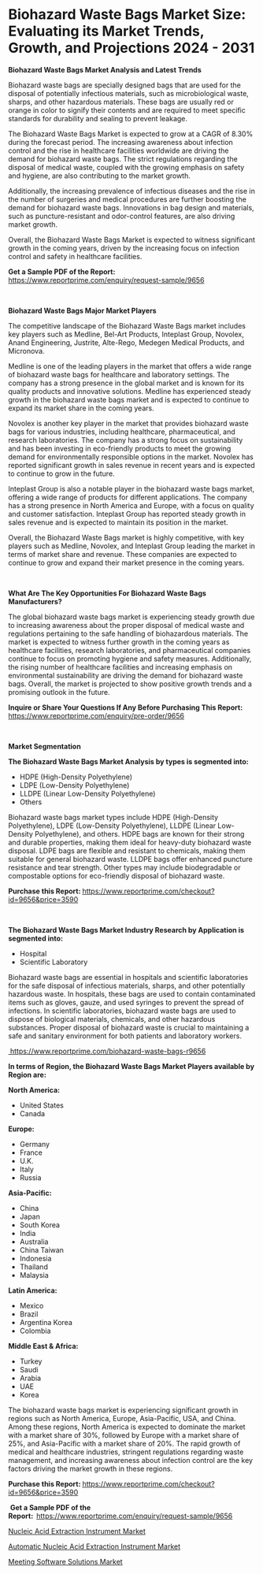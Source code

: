 <p><h1>Biohazard Waste Bags Market Size: Evaluating its Market Trends, Growth, and Projections 2024 - 2031</h1></p><p><strong>Biohazard Waste Bags Market Analysis and Latest Trends</strong></p>
<p><p>Biohazard waste bags are specially designed bags that are used for the disposal of potentially infectious materials, such as microbiological waste, sharps, and other hazardous materials. These bags are usually red or orange in color to signify their contents and are required to meet specific standards for durability and sealing to prevent leakage.</p><p>The Biohazard Waste Bags Market is expected to grow at a CAGR of 8.30% during the forecast period. The increasing awareness about infection control and the rise in healthcare facilities worldwide are driving the demand for biohazard waste bags. The strict regulations regarding the disposal of medical waste, coupled with the growing emphasis on safety and hygiene, are also contributing to the market growth.</p><p>Additionally, the increasing prevalence of infectious diseases and the rise in the number of surgeries and medical procedures are further boosting the demand for biohazard waste bags. Innovations in bag design and materials, such as puncture-resistant and odor-control features, are also driving market growth.</p><p>Overall, the Biohazard Waste Bags Market is expected to witness significant growth in the coming years, driven by the increasing focus on infection control and safety in healthcare facilities.</p></p>
<p><strong>Get a Sample PDF of the Report:&nbsp;</strong> <a href="https://www.reportprime.com/enquiry/request-sample/9656">https://www.reportprime.com/enquiry/request-sample/9656</a></p>
<p>&nbsp;</p>
<p><strong>Biohazard Waste Bags Major Market Players</strong></p>
<p><p>The competitive landscape of the Biohazard Waste Bags market includes key players such as Medline, Bel-Art Products, Inteplast Group, Novolex, Anand Engineering, Justrite, Alte-Rego, Medegen Medical Products, and Micronova. </p><p>Medline is one of the leading players in the market that offers a wide range of biohazard waste bags for healthcare and laboratory settings. The company has a strong presence in the global market and is known for its quality products and innovative solutions. Medline has experienced steady growth in the biohazard waste bags market and is expected to continue to expand its market share in the coming years.</p><p>Novolex is another key player in the market that provides biohazard waste bags for various industries, including healthcare, pharmaceutical, and research laboratories. The company has a strong focus on sustainability and has been investing in eco-friendly products to meet the growing demand for environmentally responsible options in the market. Novolex has reported significant growth in sales revenue in recent years and is expected to continue to grow in the future.</p><p>Inteplast Group is also a notable player in the biohazard waste bags market, offering a wide range of products for different applications. The company has a strong presence in North America and Europe, with a focus on quality and customer satisfaction. Inteplast Group has reported steady growth in sales revenue and is expected to maintain its position in the market.</p><p>Overall, the Biohazard Waste Bags market is highly competitive, with key players such as Medline, Novolex, and Inteplast Group leading the market in terms of market share and revenue. These companies are expected to continue to grow and expand their market presence in the coming years.</p></p>
<p>&nbsp;</p>
<p><strong>What Are The Key Opportunities For Biohazard Waste Bags Manufacturers?</strong></p>
<p><p>The global biohazard waste bags market is experiencing steady growth due to increasing awareness about the proper disposal of medical waste and regulations pertaining to the safe handling of biohazardous materials. The market is expected to witness further growth in the coming years as healthcare facilities, research laboratories, and pharmaceutical companies continue to focus on promoting hygiene and safety measures. Additionally, the rising number of healthcare facilities and increasing emphasis on environmental sustainability are driving the demand for biohazard waste bags. Overall, the market is projected to show positive growth trends and a promising outlook in the future.</p></p>
<p><strong>Inquire or Share Your Questions If Any Before Purchasing This Report:</strong> <a href="https://www.reportprime.com/enquiry/pre-order/9656">https://www.reportprime.com/enquiry/pre-order/9656</a></p>
<p>&nbsp;</p>
<p><strong>Market Segmentation</strong></p>
<p><strong>The Biohazard Waste Bags Market Analysis by types is segmented into:</strong></p>
<p><ul><li>HDPE (High-Density Polyethylene)</li><li>LDPE (Low-Density Polyethylene)</li><li>LLDPE (Linear Low-Density Polyethylene)</li><li>Others</li></ul></p>
<p><p>Biohazard waste bags market types include HDPE (High-Density Polyethylene), LDPE (Low-Density Polyethylene), LLDPE (Linear Low-Density Polyethylene), and others. HDPE bags are known for their strong and durable properties, making them ideal for heavy-duty biohazard waste disposal. LDPE bags are flexible and resistant to chemicals, making them suitable for general biohazard waste. LLDPE bags offer enhanced puncture resistance and tear strength. Other types may include biodegradable or compostable options for eco-friendly disposal of biohazard waste.</p></p>
<p><strong>Purchase this Report:&nbsp;</strong><a href="https://www.reportprime.com/checkout?id=9656&price=3590">https://www.reportprime.com/checkout?id=9656&price=3590</a></p>
<p>&nbsp;</p>
<p><strong>The Biohazard Waste Bags Market Industry Research by Application is segmented into:</strong></p>
<p><ul><li>Hospital</li><li>Scientific Laboratory</li></ul></p>
<p><p>Biohazard waste bags are essential in hospitals and scientific laboratories for the safe disposal of infectious materials, sharps, and other potentially hazardous waste. In hospitals, these bags are used to contain contaminated items such as gloves, gauze, and used syringes to prevent the spread of infections. In scientific laboratories, biohazard waste bags are used to dispose of biological materials, chemicals, and other hazardous substances. Proper disposal of biohazard waste is crucial to maintaining a safe and sanitary environment for both patients and laboratory workers.</p></p>
<p><a href="https://www.reportprime.com/biohazard-waste-bags-r9656">&nbsp;https://www.reportprime.com/biohazard-waste-bags-r9656</a></p>
<p><strong>In terms of Region, the Biohazard Waste Bags Market Players available by Region are:</strong></p>
<p>
    <p> <strong> North America: </strong>
        <ul>
            <li>United States</li>
            <li>Canada</li>
        </ul>
        </p> 
    <p> <strong> Europe: </strong>
        <ul>
            <li>Germany</li>
            <li>France</li>
            <li>U.K.</li>
            <li>Italy</li>
            <li>Russia</li>
        </ul>
        </p> 
    <p> <strong> Asia-Pacific: </strong>
        <ul>
            <li>China</li>
            <li>Japan</li>
            <li>South Korea</li>
            <li>India</li>
            <li>Australia</li>
            <li>China Taiwan</li>
            <li>Indonesia</li>
            <li>Thailand</li>
            <li>Malaysia</li>
        </ul>
        </p> 
    <p> <strong> Latin America: </strong>
        <ul>
            <li>Mexico</li>
            <li>Brazil</li>
            <li>Argentina Korea</li>
            <li>Colombia</li>
        </ul>
        </p> 
    <p> <strong> Middle East & Africa: </strong>
        <ul>
            <li>Turkey</li>
            <li>Saudi</li>
            <li>Arabia</li>
            <li>UAE</li>
            <li>Korea</li>
        </ul>
    </p>
    </p>
<p><p>The biohazard waste bags market is experiencing significant growth in regions such as North America, Europe, Asia-Pacific, USA, and China. Among these regions, North America is expected to dominate the market with a market share of 30%, followed by Europe with a market share of 25%, and Asia-Pacific with a market share of 20%. The rapid growth of medical and healthcare industries, stringent regulations regarding waste management, and increasing awareness about infection control are the key factors driving the market growth in these regions.</p></p>
<p><strong>Purchase this Report: </strong><a href="https://www.reportprime.com/checkout?id=9656&price=3590">https://www.reportprime.com/checkout?id=9656&price=3590</a></p>
<p>&nbsp;<strong>Get a Sample PDF of the Report:&nbsp;&nbsp;</strong><a href="https://www.reportprime.com/enquiry/request-sample/9656">https://www.reportprime.com/enquiry/request-sample/9656</a></p>
<p><strong></strong></p>
<p><p><a href="https://github.com/nafisalvee228/Market-Research-Report-List-1/blob/main/nucleic-acid-extraction-instrument-market.md">Nucleic Acid Extraction Instrument Market</a></p><p><a href="https://github.com/zolotuy145/Market-Research-Report-List-1/blob/main/automatic-nucleic-acid-extraction-instrument-market.md">Automatic Nucleic Acid Extraction Instrument Market</a></p><p><a href="https://view.publitas.com/reportprime-1/an-in-depth-analysis-of-the-global-meeting-software-solutions-market-scope-and-its-rapid-growing-5-cagr-forcasted-for-period-from-2024-to-2031/">Meeting Software Solutions Market</a></p></p>